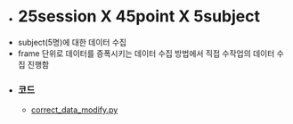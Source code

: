 - # 25session X 45point X 5subject
- subject(5명)에 대한 데이터 수집
- frame 단위로 데이터를 증폭시키는 데이터 수집 방법에서 직접 수작업의 데이터 수집 진행함
- ### 코드
	- [correct_data_modify.py](../assets/correct_data_modify_1735265691814_0.py)
